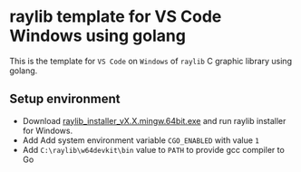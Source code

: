 # raylib template for VS Code Windows using golang
This is the template for `VS Code` on `Windows` of `raylib` C graphic library using golang.  

## Setup environment
* Download [raylib_installer_vX.X.mingw.64bit.exe](https://github.com/raysan5/raylib/releases) and run raylib installer for Windows.  
* Add Add system environment variable `CGO_ENABLED` with value `1`
* Add `C:\raylib\w64devkit\bin` value to `PATH` to provide gcc compiler to Go  
